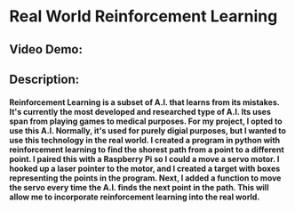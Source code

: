# Real World Reinforcement Learning
## Video Demo:
## Description:
#### Reinforcement Learning is a subset of A.I. that learns from its mistakes. It's currently the most developed and researched type of A.I. Its uses span from playing games to medical purposes. For my project, I opted to use this A.I. Normally, it's used for purely digial purposes, but I wanted to use this technology in the real world. I created a program in python with reinforcement learning to find the shorest path from a point to a different point. I paired this with a Raspberry Pi so I could a move a servo motor. I hooked up a laser pointer to the motor, and I created a target with boxes representing the points in the program. Next, I added a function to move the servo every time the A.I. finds the next point in the path. This will allow me to incorporate reinforcement learning into the real world.
